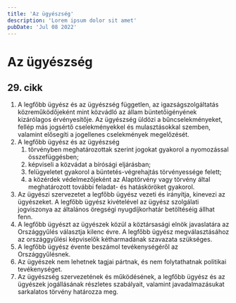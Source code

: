 ```yaml
---
title: 'Az ügyészség'
description: 'Lorem ipsum dolor sit amet'
pubDate: 'Jul 08 2022'
---
```


# Az ügyészség

## 29. cikk
1. A legfőbb ügyész és az ügyészség független, az igazságszolgáltatás közreműködőjeként mint közvádló az állam büntetőigényének kizárólagos érvényesítője. Az ügyészség üldözi a bűncselekményeket, fellép más jogsértő cselekményekkel és mulasztásokkal szemben, valamint elősegíti a jogellenes cselekmények megelőzését.
2. A legfőbb ügyész és az ügyészség
   1. törvényben meghatározottak szerint jogokat gyakorol a nyomozással összefüggésben;
   2. képviseli a közvádat a bírósági eljárásban;
   3. felügyeletet gyakorol a büntetés-végrehajtás törvényessége felett;
   4. a közérdek védelmezőjeként az Alaptörvény vagy törvény által meghatározott további feladat- és hatásköröket gyakorol.
3. Az ügyészi szervezetet a legfőbb ügyész vezeti és irányítja, kinevezi az ügyészeket. A legfőbb ügyész kivételével az ügyész szolgálati jogviszonya az általános öregségi nyugdíjkorhatár betöltéséig állhat fenn.
4. A legfőbb ügyészt az ügyészek közül a köztársasági elnök javaslatára az Országgyűlés választja kilenc évre. A legfőbb ügyész megválasztásához az országgyűlési képviselők kétharmadának szavazata szükséges.
5. A legfőbb ügyész évente beszámol tevékenységéről az Országgyűlésnek.
6. Az ügyészek nem lehetnek tagjai pártnak, és nem folytathatnak politikai tevékenységet.
7. Az ügyészség szervezetének és működésének, a legfőbb ügyész és az ügyészek jogállásának részletes szabályait, valamint javadalmazásukat sarkalatos törvény határozza meg.
